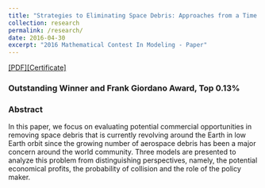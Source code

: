 ```yaml
---
title: "Strategies to Eliminating Space Debris: Approaches from a Time Dependent Evaluation Model"
collection: research
permalink: /research/
date: 2016-04-30
excerpt: "2016 Mathematical Contest In Modeling - Paper"
---
```

[[PDF]](http://charlesyan1.github.io/files/research/42745-paper.pdf)[[Certificate]](http://charlesyan1.github.io/files/research/42745.pdf)
### Outstanding Winner and Frank Giordano Award, Top 0.13%
### Abstract
In this paper, we focus on evaluating potential commercial opportunities in removing space debris that is currently revolving around the Earth in low Earth orbit since the growing number of aerospace debris has been a major concern around the world community. Three models are presented to analyze this problem from distinguishing perspectives, namely, the potential economical profits, the probability of collision and the role of the policy maker.


